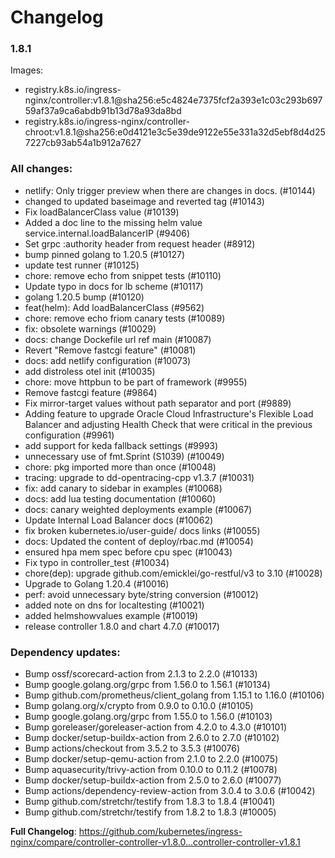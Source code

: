 # Changelog

### 1.8.1

Images:

* registry.k8s.io/ingress-nginx/controller:v1.8.1@sha256:e5c4824e7375fcf2a393e1c03c293b69759af37a9ca6abdb91b13d78a93da8bd
* registry.k8s.io/ingress-nginx/controller-chroot:v1.8.1@sha256:e0d4121e3c5e39de9122e55e331a32d5ebf8d4d257227cb93ab54a1b912a7627

### All changes:

* netlify: Only trigger preview when there are changes in docs. (#10144)
* changed to updated baseimage and reverted tag (#10143)
* Fix loadBalancerClass value (#10139)
* Added a doc line to the missing helm value service.internal.loadBalancerIP (#9406)
* Set grpc :authority header from request header (#8912)
* bump pinned golang to 1.20.5 (#10127)
* update test runner (#10125)
* chore: remove echo from snippet tests (#10110)
* Update typo in docs for lb scheme (#10117)
* golang 1.20.5 bump (#10120)
* feat(helm): Add loadBalancerClass (#9562)
* chore: remove echo friom canary tests (#10089)
* fix: obsolete warnings (#10029)
* docs: change Dockefile url ref main (#10087)
* Revert "Remove fastcgi feature" (#10081)
* docs: add netlify configuration (#10073)
* add distroless otel init (#10035)
* chore: move httpbun to be part of framework (#9955)
* Remove fastcgi feature (#9864)
* Fix mirror-target values without path separator and port (#9889)
* Adding feature to upgrade Oracle Cloud Infrastructure's Flexible Load Balancer and adjusting Health Check that were critical in the previous configuration (#9961)
* add support for keda fallback settings (#9993)
* unnecessary use of fmt.Sprint (S1039) (#10049)
* chore: pkg imported more than once (#10048)
* tracing: upgrade to dd-opentracing-cpp v1.3.7 (#10031)
* fix: add canary to sidebar in examples (#10068)
* docs: add lua testing documentation (#10060)
* docs: canary weighted deployments example (#10067)
* Update Internal Load Balancer docs (#10062)
* fix broken kubernetes.io/user-guide/ docs links (#10055)
* docs: Updated the content of deploy/rbac.md (#10054)
* ensured hpa mem spec before cpu spec (#10043)
* Fix typo in controller_test (#10034)
* chore(dep): upgrade github.com/emicklei/go-restful/v3 to 3.10 (#10028)
* Upgrade to Golang 1.20.4 (#10016)
* perf: avoid unnecessary byte/string conversion (#10012)
* added note on dns for localtesting (#10021)
* added helmshowvalues example (#10019)
* release controller 1.8.0 and chart 4.7.0 (#10017)

### Dependency updates:

* Bump ossf/scorecard-action from 2.1.3 to 2.2.0 (#10133)
* Bump google.golang.org/grpc from 1.56.0 to 1.56.1 (#10134)
* Bump github.com/prometheus/client_golang from 1.15.1 to 1.16.0 (#10106)
* Bump golang.org/x/crypto from 0.9.0 to 0.10.0 (#10105)
* Bump google.golang.org/grpc from 1.55.0 to 1.56.0 (#10103)
* Bump goreleaser/goreleaser-action from 4.2.0 to 4.3.0 (#10101)
* Bump docker/setup-buildx-action from 2.6.0 to 2.7.0 (#10102)
* Bump actions/checkout from 3.5.2 to 3.5.3 (#10076)
* Bump docker/setup-qemu-action from 2.1.0 to 2.2.0 (#10075)
* Bump aquasecurity/trivy-action from 0.10.0 to 0.11.2 (#10078)
* Bump docker/setup-buildx-action from 2.5.0 to 2.6.0 (#10077)
* Bump actions/dependency-review-action from 3.0.4 to 3.0.6 (#10042)
* Bump github.com/stretchr/testify from 1.8.3 to 1.8.4 (#10041)
* Bump github.com/stretchr/testify from 1.8.2 to 1.8.3 (#10005)

**Full Changelog**: https://github.com/kubernetes/ingress-nginx/compare/controller-controller-v1.8.0...controller-controller-v1.8.1
